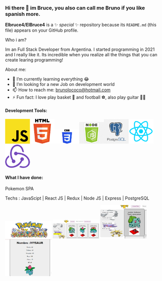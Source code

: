 ### Hi there 👋 im Bruce, you also can call me Bruno if you like spanish more.


**Elbruce4/ElBruce4** is a ✨ _special_ ✨ repository because its `README.md` (this file) appears on your GitHub profile.

Who i am?

Im an Full Stack Developer from Argentina. I started programming in 2021 and I really like it. Its incredible when you realize all the things that you can create learing programming! 

About me:

- 🌱 I’m currently learning everything 😂
- 🤔 I’m looking for a new Job on development world
- 📫 How to reach me: brunolococo@hotmail.com
- ⚡ Fun fact: I love play basket 🏀 and football ⚽, also play guitar 🎸🤘

#### Development Tools:

<!-- ![alt text](https://upload.wikimedia.org/wikipedia/commons/thumb/9/99/Unofficial_JavaScript_logo_2.svg/480px-Unofficial_JavaScript_logo_2.svg.png) -->

<img src="js.png" width="80"><img src="html.png" width="80"><img src="css.png" width="80"><img src="nodeJs.png" width="80"><img src="PostGreSQL.png" width="80"><img src="react.png" width="80"><img src="redux.png" width="80">

#### What I have done:

Pokemon SPA

Techs : JavaScipt | React JS | Redux | Node JS | Express | PostgreSQL

<img src="Captura de pantalla (333).png" width="150">
<img src="Captura de pantalla (334).png" width="150">
<img src="Captura de pantalla (335).png" width="150">
<img src="Captura de pantalla (336).png" width="150">
